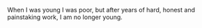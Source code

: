When I was young I was poor, but after years of hard, honest and painstaking work, I am no longer young.
